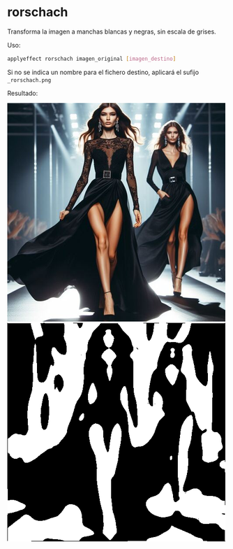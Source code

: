 # rorschach

Transforma la imagen a manchas blancas y negras, sin escala de grises.

Uso:

``` sh
applyeffect rorschach imagen_original [imagen_destino]
```

Si no se indica un nombre para el fichero destino, aplicará el sufijo `_rorschach.png`

Resultado:

![imagen original](../../images/image.jpg)
![rorschach](../../images/image_rorschach.png)
